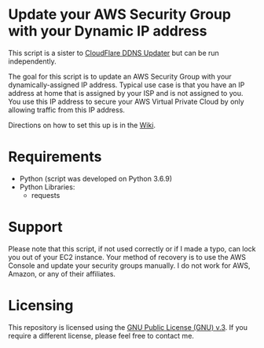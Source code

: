 # Update your AWS Security Group with your Dynamic IP address

This script is a sister to [CloudFlare DDNS 
Updater](https://github.com/sohmc/cloudflare-ddns-py/)
but can be run independently.

The goal for this script is to update an AWS Security Group with your 
dynamically-assigned IP address.  Typical use case is that you have 
an IP address at home that is assigned by your ISP and is not assigned 
to you.  You use this IP address to secure your AWS Virtual Private 
Cloud by only allowing traffic from this IP address.

Directions on how to set this up is in the
[Wiki](https://github.com/sohmc/cloudflare-ddns-py/wiki).

# Requirements
* Python (script was developed on Python 3.6.9)
* Python Libraries:
    * requests

# Support

Please note that this script, if not used correctly or if I made a typo, 
can lock you out of your EC2 instance.  Your method of recovery is to 
use the AWS Console and update your security groups manually.  I do not 
work for AWS, Amazon, or any of their affiliates.

# Licensing

This repository is licensed using the [GNU Public License (GNU) 
v.3](https://choosealicense.com/licenses/gpl-3.0/).  If you require a 
different license, please feel free to contact me.

